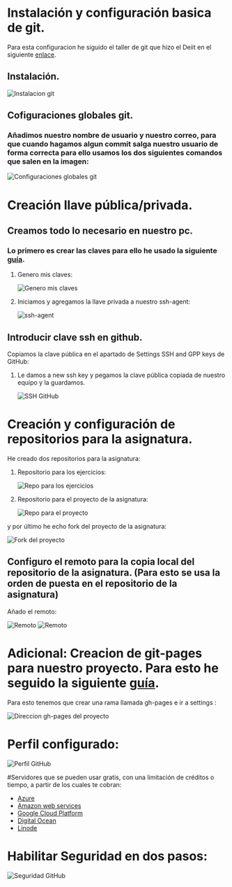 # Instalación y configuración basica de git.

Para esta configuracion he siguido el taller de git que hizo el Deiit en el siguiente [enlace](https://www.youtube.com/watch?v=W5nfCKC0IBM).

## Instalación.

![Instalacion git](https://github.com/kaizensamuel/Proyecto-CC-20-21/blob/main/docs/imgs/s1-configuraciones/install-git.png)
  

## Cofiguraciones globales git.

### Añadimos nuestro nombre de usuario y nuestro correo, para que cuando hagamos algun commit salga nuestro usuario de forma correcta para ello usamos los dos siguientes comandos que salen en la imagen:

  ![Configuraciones globales git](https://github.com/kaizensamuel/Proyecto-CC-20-21/blob/main/docs/imgs/s1-configuraciones/global-config-git.png)

# Creación llave pública/privada.

## Creamos todo lo necesario en nuestro pc.

### Lo primero es crear las claves para ello he usado la siguiente [guía](https://docs.github.com/es/free-pro-team@latest/github/authenticating-to-github/generating-a-new-ssh-key-and-adding-it-to-the-ssh-agent).

1. Genero mis claves:
   
   ![Genero mis claves](https://github.com/kaizensamuel/Proyecto-CC-20-21/blob/main/docs/imgs/s1-configuraciones/claves-ssh-generadas.png) 
   

2. Iniciamos y agregamos la llave privada a nuestro ssh-agent:
   
   ![ssh-agent](https://github.com/kaizensamuel/Proyecto-CC-20-21/blob/main/docs/imgs/s1-configuraciones/ssh-agent.png) 
   

## Introducir clave ssh en github.

Copiamos la clave pública en el apartado de Settings SSH and  GPP keys de GitHub:
1. Le damos a new ssh key y pegamos la clave pública copiada de nuestro equipo y la guardamos.
   
   ![SSH GitHub](https://github.com/kaizensamuel/Proyecto-CC-20-21/blob/main/docs/imgs/s1-configuraciones/github-ssh.png) 

# Creación y configuración de repositorios para la asignatura.

He creado dos repositorios para la asignatura:

1. Repositorio para los ejercicios:
   
   ![Repo para los ejercicios](https://github.com/kaizensamuel/Proyecto-CC-20-21/blob/main/docs/imgs/s1-configuraciones/repo-ejercicios.png) 

2. Repositorio para el proyecto de la asignatura:
   
   ![Repo para el proyecto](https://github.com/kaizensamuel/Proyecto-CC-20-21/blob/main/docs/imgs/s1-configuraciones/repo-proyecto.png) 

y por último he echo fork del proyecto de la asignatura:

![Fork del proyecto](https://github.com/kaizensamuel/Proyecto-CC-20-21/blob/main/docs/imgs/s1-configuraciones/fork.png) 
   
## Configuro el remoto para la copia local del repositorio de la asignatura. (Para esto se usa la orden de puesta en el repositorio de la asignatura)

Añado el remoto: 
    
   ![Remoto](https://github.com/kaizensamuel/Proyecto-CC-20-21/blob/main/docs/imgs/s1-configuraciones/add-remoto.png) 
   ![Remoto](https://github.com/kaizensamuel/Proyecto-CC-20-21/blob/main/docs/imgs/s1-configuraciones/remoto.png) 


# Adicional: Creacion de git-pages para nuestro proyecto. Para esto he seguido la siguiente [guía](https://docs.github.com/es/free-pro-team@latest/github/working-with-github-pages/creating-a-github-pages-site).

Para esto tenemos que crear una rama llamada gh-pages e ir a settings :

  ![Direccion gh-pages del proyecto](https://github.com/kaizensamuel/Proyecto-CC-20-21/blob/main/docs/imgs/s1-configuraciones/gh-pages.png)

# Perfil configurado:
![Perfil GitHub](https://github.com/kaizensamuel/Proyecto-CC-20-21/blob/main/docs/imgs/s1-configuraciones/perfil.png) 


#Servidores que se pueden usar gratis, con una limitación de créditos o tiempo, a partir de los cuales te cobran:

- [Azure](https://azure.microsoft.com/es-es/free/)
- [Amazon web services](https://aws.amazon.com/es/free/?nc2=h_ql_pr_ft)
- [Google Cloud Platform](https://cloud.google.com/?hl=es)
- [Digital Ocean](https://www.digitalocean.com/)
- [Linode](https://www.linode.com/es/pricing/#row--faqs)

# Habilitar Seguridad en dos pasos:

![Seguridad GitHub](https://github.com/kaizensamuel/Proyecto-CC-20-21/blob/main/docs/imgs/s1-configuraciones/two-factor.png) 



